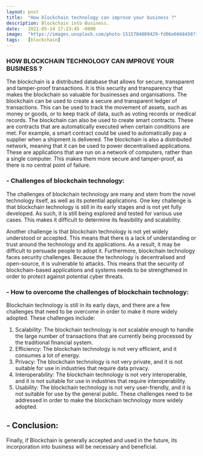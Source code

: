 ```yaml
---
layout: post
title:  "How blockchain technology can improve your business ?"
description: Blockchain into Business.
date:   2021-05-14 17:23:45 -0800
image:  "https://images.unsplash.com/photo-1515704089429-fd06e6668458?ixlib=rb-1.2.1&ixid=MnwxMjA3fDB8MHxwaG90by1wYWdlfHx8fGVufDB8fHx8&auto=format&fit=crop&w=870&q=80"
tags:   [blockchain]
---
```


### HOW BLOCKCHAIN TECHNOLOGY CAN IMPROVE YOUR BUSINESS ?
The blockchain is a distributed database that allows for secure, transparent and tamper-proof transactions. It is this security and transparency that makes the blockchain so valuable for businesses and organisations.
The blockchain can be used to create a secure and transparent ledger of transactions. This can be used to track the movement of assets, such as money or goods, or to keep track of data, such as voting records or medical records.
The blockchain can also be used to create smart contracts. These are contracts that are automatically executed when certain conditions are met. For example, a smart contract could be used to automatically pay a supplier when a shipment is delivered.
The blockchain is also a distributed network, meaning that it can be used to power decentralised applications. These are applications that are run on a network of computers, rather than a single computer. This makes them more secure and tamper-proof, as there is no central point of failure.
### - Challenges of blockchain technology:
The challenges of blockchain technology are many and stem from the novel technology itself, as well as its potential applications. One key challenge is that blockchain technology is still in its early stages and is not yet fully developed. As such, it is still being explored and tested for various use cases. This makes it difficult to determine its feasibility and scalability.

Another challenge is that blockchain technology is not yet widely understood or accepted. This means that there is a lack of understanding or trust around the technology and its applications. As a result, it may be difficult to persuade people to adopt it.
Furthermore, blockchain technology faces security challenges. Because the technology is decentralised and open-source, it is vulnerable to attacks. This means that the security of blockchain-based applications and systems needs to be strengthened in order to protect against potential cyber threats.
### - How to overcome the challenges of blockchain technology:
Blockchain technology is still in its early days, and there are a few challenges that need to be overcome in order to make it more widely adopted. These challenges include:
1. Scalability: The blockchain technology is not scalable enough to handle the large number of transactions that are currently being processed by the traditional financial system.
2. Efficiency: The blockchain technology is not very efficient, and it consumes a lot of energy.
3. Privacy: The blockchain technology is not very private, and it is not suitable for use in industries that require data privacy.
4. Interoperability: The blockchain technology is not very interoperable, and it is not suitable for use in industries that require interoperability.
5. Usability: The blockchain technology is not very user-friendly, and it is not suitable for use by the general public.
These challenges need to be addressed in order to make the blockchain technology more widely adopted.
## - Conclusion:
Finally, if Blockchain is generally accepted and used in the future, its incorporation into business will be necessary and beneficial.
